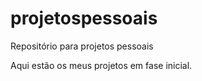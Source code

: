 projetospessoais
================

Repositório para projetos pessoais

Aqui estão os meus projetos em fase inicial.
